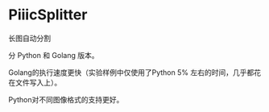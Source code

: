 # PiiicSplitter
长图自动分割

分 Python 和 Golang 版本。

Golang的执行速度更快（实验样例中仅使用了Python 5% 左右的时间，几乎都花在文件写入上）。

Python对不同图像格式的支持更好。